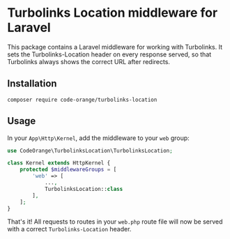 # Turbolinks Location middleware for Laravel

This package contains a Laravel middleware for working with Turbolinks.
It sets the Turbolinks-Location header on every response served, so that Turbolinks always shows the correct URL after redirects.

## Installation

```
composer require code-orange/turbolinks-location
```

## Usage

In your `App\Http\Kernel`, add the middleware to your `web` group:

```php
use CodeOrange\TurbolinksLocation\TurbolinksLocation;

class Kernel extends HttpKernel {
    protected $middlewareGroups = [
        'web' => [
            ...,
            TurbolinksLocation::class
        ],
    ];
}
```

That's it!
All requests to routes in your `web.php` route file will now be served with a correct `Turbolinks-Location` header. 
